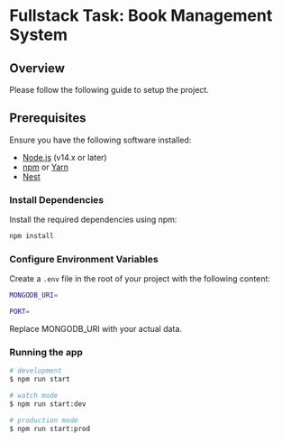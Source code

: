 # Fullstack Task: Book Management System

## Overview

Please follow the following guide to setup the project.

## Prerequisites

Ensure you have the following software installed:

- [Node.js](https://nodejs.org/) (v14.x or later)
- [npm](https://www.npmjs.com/) or [Yarn](https://yarnpkg.com/)
- [Nest](https://docs.nestjs.com/first-steps)

### Install Dependencies

Install the required dependencies using npm:

```bash
npm install
```

### Configure Environment Variables

Create a `.env` file in the root of your project with the following content:

```bash
MONGODB_URI=

PORT=
```

Replace MONGODB_URI with your actual data.

### Running the app

```bash
# development
$ npm run start

# watch mode
$ npm run start:dev

# production mode
$ npm run start:prod
```
